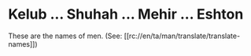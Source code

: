 # Kelub ... Shuhah ... Mehir ... Eshton

These are the names of men. (See: [[rc://en/ta/man/translate/translate-names]])

